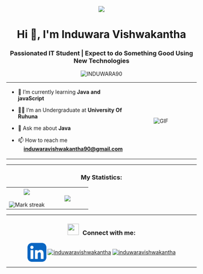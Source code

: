 <p align="center" ><img  src = "https://github.com/7oSkaaa/7oSkaaa/blob/main/Images/about_me.gif?raw=true" width = 100px></p>
<h1 align="center">Hi 👋, I'm Induwara Vishwakantha</h1>
<h3 align="center">Passionated IT Student | Expect to do Something Good Using New Technologies</h3>
<p align="center"> <img src="https://komarev.com/ghpvc/?username=INDUWARA90&label=Profile%20views&color=0e75b6&style=flat" alt="INDUWARA90" /> </p>

<table align="center">
<tr border="none">
<td width="50%" align="left">
  
- 🌱 I’m currently learning **Java and javaScript**

- 🧑‍🎓 I’m an Undergraduate at **University Of Ruhuna**

- 💬 Ask me about **Java**

- 📫 How to reach me &nbsp;&nbsp;&nbsp;&nbsp;**induwaravishwakantha90@gmail.com**
  

</td>
<td width="50%" align="center">

  <img align="center" top="500" height="300" width="400" alt="GIF" src="https://media.giphy.com/media/SWoSkN6DxTszqIKEqv/giphy.gif">
  
</td>
</tr>
</table>
<hr>
<h3 align="center">My Statistics:</h3>
<p align="center">
<table align="center">
<tr border="none">
<td width="50%" align="center">
  
  <img  align="center"  src="https://github-readme-stats.vercel.app/api?username=INDUWARA90&theme=dark&show_icons=true&count_private=true" />
  <br></br>
  <img  title="🔥 Get streak stats for your profile at git.io/streak-stats" alt="Mark streak" src="https://github-readme-streak-stats.herokuapp.com/?user=INDUWARA90&theme=dark&hide_border=false" /> 
</td>
<td width="50%" align="center">

  <img  align="center"  src="https://github-readme-stats.anuraghazra1.vercel.app/api/top-langs/?username=INDUWARA90&theme=dark&hide_border=false&no-bg=true&no-frame=true&langs_count=10"/>
  
  </td>
</tr>
</table>

<hr>



<h3 align="center"> <img src="https://media.giphy.com/media/iY8CRBdQXODJSCERIr/giphy.gif" width="30" height="30" style="margin-right: 10px;">Connect with me:</h3>
<p align="center">
<a href="https://www.linkedin.com/in/induwara-vishwakantha-714b942b8/" target="blank"><img align="center" src="https://github.com/tandpfun/skill-icons/blob/main/icons/LinkedIn.svg" alt="induwaravishwakantha" height="50" width="50" /></a>
<a href="https://web.facebook.com/induwara.vishwakantha.1" target="blank"><img align="center" src="https://raw.githubusercontent.com/rahuldkjain/github-profile-readme-generator/master/src/images/icons/Social/facebook.svg" alt="induwaravishwakantha" height="50" width="50" /></a>
<a href="https://www.instagram.com/induwara_vishwakantha/" target="blank"><img align="center" src="https://www.edigitalagency.com.au/wp-content/uploads/new-Instagram-icon-png-full-colour.png" alt="induwaravishwakantha" height="50" width="50" /></a>
</p>
<hr>
